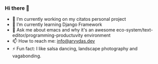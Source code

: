 ### Hi there 👋

- 🔭 I’m currently working on my citatos personal project
- 🌱 I’m currently learning Django Framework
- 💬 Ask me about emacs and why it's an awesome eco-system/text-editor/programming-productuvity environment
- 📫 How to reach me: info@arvydas.dev
- ⚡ Fun fact: I like salsa dancing, landscape photography and vagabonding.

